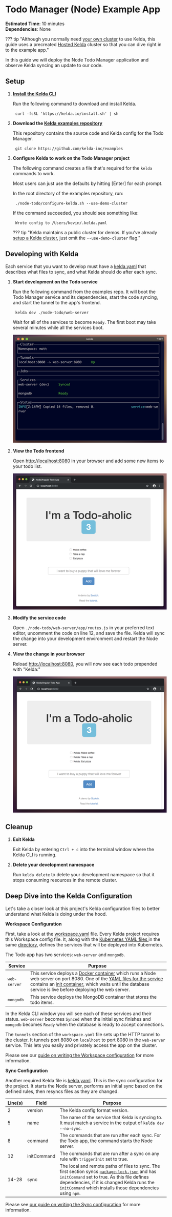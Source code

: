 # Todo Manager (Node) Example App

**Estimated Time**: 10 minutes<br/>
**Dependencies**: None

??? tip "Although you normally need [your own cluster](../../deployment) to use Kelda, this guide uses a precreated [Hosted Kelda](/request-hosted-kelda-access) cluster so that you can dive right in to the example app."

In this guide we will deploy the Node Todo Manager application and observe Kelda
syncing an update to our code.

## **Setup**

1. **[Install the Kelda CLI](../../installing-cli)**

    Run the following command to download and install Kelda.

        curl -fsSL 'https://kelda.io/install.sh' | sh

1. **Download the [Kelda examples repository](https://github.com/kelda-inc/examples)**

    This repository contains the source code and Kelda config for the Todo Manager.

        git clone https://github.com/kelda-inc/examples

1. **Configure Kelda to work on the Todo Manager project**

    The following command creates a file that's required for the `kelda`
    commands to work.

    Most users can just use the defaults by hitting [Enter] for each prompt.

    In the root directory of the examples repository, run:

        ./node-todo/configure-kelda.sh --use-demo-cluster

    If the command succeeded, you should see something like:

        Wrote config to /Users/kevin/.kelda.yaml

    ??? tip "Kelda maintains a public cluster for demos. If you've already [setup a Kelda cluster](../../deployment), just omit the `--use-demo-cluster` flag."

## **Developing with Kelda**

Each service that you want to develop must have a
[kelda.yaml](https://github.com/kelda-inc/examples/blob/master/node-todo/web-server/kelda.yaml)
that describes what files to sync, and what Kelda should do after each sync.

1. **Start development on the Todo service**

    Run the following command from the examples repo. It will boot the Todo
    Manager service and its dependencies, start the code syncing, and start the tunnel
    to the app's frontend.

        kelda dev ./node-todo/web-server

    Wait for all of the services to become `Ready`. The first boot may take
    several minutes while all the services boot.

    ![Ready](../assets/todo-ready.png)

1. **View the Todo frontend**

    Open [http://localhost:8080](http://localhost:8080) in your browser and add
    some new items to your todo list.

    ![Before todo code change](../assets/todo-pre-change.png)

1. **Modify the service code**

    Open `./node-todo/web-server/app/routes.js` in your preferred text editor,
    uncomment the code on line 12, and save the file. Kelda will sync the change
    into your development environment and restart the Node server.

1. **View the change in your browser**

    Reload [http://localhost:8080](http://localhost:8080), you will now see
    each todo prepended with "Kelda:"

    ![After todo code change](../assets/todo-post-change.png)

## **Cleanup**

1. **Exit Kelda**

    Exit Kelda by entering `Ctrl + c` into the terminal window where the Kelda
    CLI is running.

1. **Delete your development namespace**

    Run `kelda delete` to delete your development namespace so that it stops
    consuming resources in the remote cluster.

## **Deep Dive into the Kelda Configuration**

Let's take a closer look at this project's Kelda configuration files to better
understand what Kelda is doing under the hood.

**Workspace Configuration**

First, take a look at the
[workspace.yaml](https://github.com/kelda-inc/examples/blob/master/node-todo/kelda-workspace/workspace.yaml)
file.  Every Kelda project requires this Workspace config file.  It, along with
the [Kubernetes YAML files
](https://kubernetes.io/docs/tasks/manage-kubernetes-objects/declarative-config/)
in the same
[directory](https://github.com/kelda-inc/examples/tree/master/node-todo/kelda-workspace),
defines the services that will be deployed into Kubernetes.

The Todo app has two services: `web-server` and `mongodb`.

Service | Purpose
--- | ---
`web-server` | This service deploys a [Docker container](https://hub.docker.com/r/keldaio/node-todo) which runs a Node web server on port 8080.  One of the [YAML files for the service](https://github.com/kelda-inc/examples/blob/master/node-todo/kelda-workspace/web-server-dep.yaml) contains an [init container](https://kubernetes.io/docs/concepts/workloads/pods/init-containers/), which waits until the database service is live before deploying the web server.
`mongodb` | This service deploys the MongoDB container that stores the todo items.

In the Kelda CLI window you will see each of these services and their status.
`web-server` becomes `Synced` when the initial sync finishes and `mongodb`
becomes `Ready` when the database is ready to accept connections.

The `tunnels` section of the `workspace.yaml` file sets up the HTTP tunnel to
the cluster.  It tunnels port 8080 on `localhost` to port 8080 in the `web-server`
service.  This lets you easily and privately access the app on the cluster.

Please see our
[guide on writing the Workspace configuration](../../configuring-kelda/workspace/overview/)
for more information.

**Sync Configuration**

Another required Kelda file is
[kelda.yaml](https://github.com/kelda-inc/examples/blob/master/node-todo/web-server/kelda.yaml).
This is the sync configuration for
the project.  It starts the Node server, performs an initial sync based
on the defined rules, then resyncs files as they are changed.

Line(s) | Field | Purpose
-|-|-
2|version|The Kelda config format version.
5|name|The name of the service that Kelda is syncing to.  It must match a service in the output of `kelda dev --no-sync`.
8|command|The commands that are run after each sync.  For the Todo app, the command starts the Node server.
12|initCommand|The commands that are run after a sync on any rule with `triggerInit` set to true.
14-28|sync|The local and remote paths of files to sync. The first section syncs [`package-lock.json`](https://github.com/kelda-inc/examples/blob/master/node-todo/web-server/package-lock.json) and has `initCommand` set to true.  As this file defines dependencies, if it is changed Kelda runs the `initCommand` which installs those dependencies using `npm`.

Please see
[our guide on writing the Sync configuration](../../configuring-kelda/sync/overview/)
for more information.
